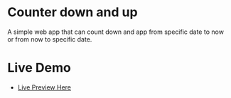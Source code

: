 # Counter down and up

A simple web app that can count down and app from specific date to now or from now to specific date.

# Live Demo

- [Live Preview Here](https://counter-down-and-up-mo3bassias-projects.vercel.app/)